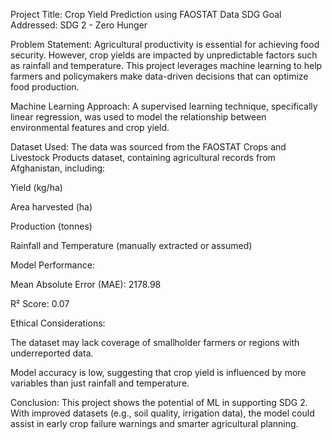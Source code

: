 Project Title: Crop Yield Prediction using FAOSTAT Data
SDG Goal Addressed: SDG 2 - Zero Hunger

Problem Statement:
Agricultural productivity is essential for achieving food security. However, crop yields are impacted by unpredictable factors such as rainfall and temperature. This project leverages machine learning to help farmers and policymakers make data-driven decisions that can optimize food production.

Machine Learning Approach:
A supervised learning technique, specifically linear regression, was used to model the relationship between environmental features and crop yield.

Dataset Used:
The data was sourced from the FAOSTAT Crops and Livestock Products dataset, containing agricultural records from Afghanistan, including:

Yield (kg/ha)

Area harvested (ha)

Production (tonnes)

Rainfall and Temperature (manually extracted or assumed)

Model Performance:

Mean Absolute Error (MAE): 2178.98

R² Score: 0.07

Ethical Considerations:

The dataset may lack coverage of smallholder farmers or regions with underreported data.

Model accuracy is low, suggesting that crop yield is influenced by more variables than just rainfall and temperature.

Conclusion:
This project shows the potential of ML in supporting SDG 2. With improved datasets (e.g., soil quality, irrigation data), the model could assist in early crop failure warnings and smarter agricultural planning.